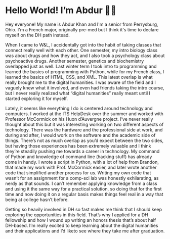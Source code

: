 # Hello World! I’m Abdur ✌🏾
Hey everyone! My name is Abdur Khan and I'm a senior from Perrysburg, Ohio. I'm a French major, originally pre-med but I think it's time to declare myself on the DH path instead.

When I came to W&L, I accidentally got into the habit of taking classes that connect really well with each other. One semester, my intro biology class was about drugs and how they act, and I also took a psychology class about psychoactive drugs. Another semester, genetics and biochemistry overlapped just as well. Last winter term I took intro to programming and learned the basics of programming with Python, while for my French class, I learned the basics of HTML, CSS, and XML. This latest overlap is what really brought me to the digital humanities. I was aware of the field and I vaguely knew what it involved, and even had friends taking the intro course, but I never really realized what “digital humanities” really meant until I started exploring it for myself.

Lately, it seems like everything I do is centered around technology and computers. I worked at the ITS HelpDesk over the summer and worked with Professor McCormick on his Huon d’Auvergne project. I’ve never really thought about this but it was interesting working on two different aspects of technology. There was the hardware and the professional side at work, and during and after, I would work on the software and the academic side of things. There’s not as much overlap as you’d expect between the two sides, but having those experiences has been extremely valuable and I think they’re steadily pushing me towards a career in technology. My command of Python and knowledge of command line (hacking stuff) has already come in handy. I wrote a script in Python, with a lot of help from Brandon, that made my work with Prof. McCormick easier, and later wrote another code that simplified another process for us. Writing my own code that wasn’t for an assignment for a comp-sci lab was honestly exhilarating, as nerdy as that sounds. I can’t remember applying knowledge from a class and using it the same way for a practical solution, so doing that for the first time and now doing it on a regular basis makes things feel real in a way that being at college hasn’t before.

Getting so heavily involved in DH so fast makes me think that I should keep exploring the opportunities in this field. That’s why I applied for a DH fellowship and how I wound up writing an honors thesis that’s about half DH-based. I’m really excited to keep learning about the digital humanities and their applications and I’d liketo see where they take me after graduation.
